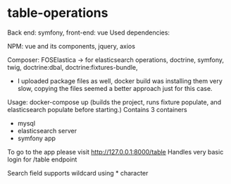 # table-operations
Back end: symfony, front-end: vue 
Used dependencies:

NPM:
vue and its components,
jquery,
axios

Composer:
FOSElastica -> for elasticsearch operations,
doctrine,
symfony,
twig,
doctrine:dbal,
doctrine:fixtures-bundle,

- I uploaded package files as well, docker build was installing them very slow, copying the files seemed a better approach just for this case.

Usage: docker-compose up (builds the project, runs fixture populate, and elasticsearch populate before starting.)
Contains 3 containers
- mysql
- elasticsearch server
- symfony app

To go to the app please visit http://127.0.0.1:8000/table
Handles very basic login for /table endpoint

Search field supports wildcard using * character
